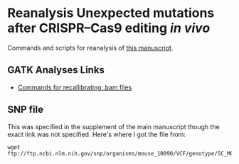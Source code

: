 # Reanalysis Unexpected mutations after CRISPR–Cas9 editing _in vivo_
Commands and scripts for reanalysis of [this manuscript](https://www.nature.com/nmeth/journal/v14/n6/full/nmeth.4293.html).


## GATK Analyses Links
- [Commands for recallibrating .bam files](http://gatkforums.broadinstitute.org/gatk/discussion/2801/howto-recalibrate-base-quality-scores-run-bqsr)

## SNP file
This was specified in the supplement of the main manuscript though the exact link was not specified. Here's where I got the file from:
```
wget ftp://ftp.ncbi.nlm.nih.gov/snp/organisms/mouse_10090/VCF/genotype/SC_MOUSE_GENOMES.genotype.vcf.gz
```
